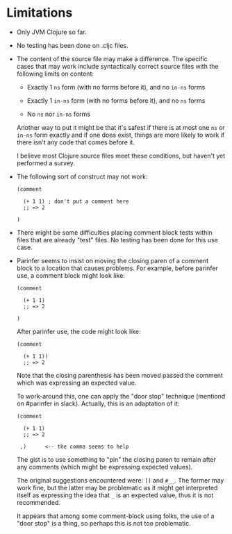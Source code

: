 # Limitations

* Only JVM Clojure so far.

* No testing has been done on .cljc files.

* The content of the source file may make a difference.  The specific
  cases that may work include syntactically correct source files
  with the following limits on content:

  * Exactly 1 `ns` form (with no forms before it), and no `in-ns` forms

  * Exactly 1 `in-ns` form (with no forms before it), and no `ns` forms

  * No `ns` nor `in-ns` forms

  Another way to put it might be that it's safest if there is at most
  one `ns` or `in-ns` form exactly and if one does exist, things are
  more likely to work if there isn't any code that comes before it.

  I believe most Clojure source files meet these conditions, but
  haven't yet performed a survey.

* The following sort of construct may not work:

  ```
  (comment

    (+ 1 1) ; don't put a comment here
    ;; => 2

  )
  ```

* There might be some difficulties placing comment block tests within
  files that are already "test" files.  No testing has been done for
  this use case.

* Parinfer seems to insist on moving the closing paren of a comment
  block to a location that causes problems.  For example, before
  parinfer use, a comment block might look like:

  ```
  (comment

    (+ 1 1)
    ;; => 2

  )
  ```
  After parinfer use, the code might look like:
  ```
  (comment

    (+ 1 1))
    ;; => 2
  ```
  Note that the closing parenthesis has been moved passed the comment
  which was expressing an expected value.

  To work-around this, one can apply the "door stop" technique
  (mentiond on #parinfer in slack).  Actually, this is an adaptation
  of it:
  ```
  (comment

    (+ 1 1)
    ;; => 2

   ,)      <-- the comma seems to help
  ```
  The gist is to use something to "pin" the closing paren to remain
  after any comments (which might be expressing expected values).

  The original suggestions encountered were: `[]` and `#__`.  The
  former may work fine, but the latter may be problematic as it might
  get interpreted itself as expressing the idea that `_` is an
  expected value, thus it is not recommended.

  It appears that among some comment-block using folks, the use of a
  "door stop" is a thing, so perhaps this is not too problematic.

